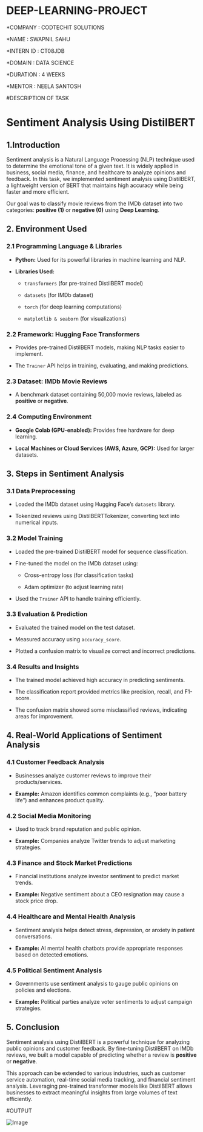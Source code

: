 # DEEP-LEARNING-PROJECT

*COMPANY : CODTECHIT SOLUTIONS

*NAME : SWAPNIL SAHU

*INTERN ID : CT08JDB

*DOMAIN : DATA SCIENCE 

*DURATION : 4 WEEKS

*MENTOR : NEELA SANTOSH

#DESCRIPTION OF TASK

# Sentiment Analysis Using DistilBERT

## 1.Introduction 
Sentiment analysis is a Natural Language Processing (NLP) technique used to determine the emotional tone of a given text. It is widely applied in business, social media, finance, and healthcare to analyze opinions and feedback. In this task, we implemented sentiment analysis using DistilBERT, a lightweight version of BERT that maintains high accuracy while being faster and more efficient.  

Our goal was to classify movie reviews from the IMDb dataset into two categories: **positive (1)** or **negative (0)** using **Deep Learning**.  



## **2. Environment Used**  

### **2.1 Programming Language & Libraries**  

- **Python:** Used for its powerful libraries in machine learning and NLP.
  
- **Libraries Used:**
  
  - `transformers` (for pre-trained DistilBERT model)
     
  - `datasets` (for IMDb dataset)
    
  - `torch` (for deep learning computations)
      
  - `matplotlib & seaborn` (for visualizations)
     

### **2.2 Framework: Hugging Face Transformers**  

- Provides pre-trained DistilBERT models, making NLP tasks easier to implement.
  
- The `Trainer` API helps in training, evaluating, and making predictions.
  

### **2.3 Dataset: IMDb Movie Reviews**

- A benchmark dataset containing 50,000 movie reviews, labeled as **positive** or **negative**.
   

### **2.4 Computing Environment**  

- **Google Colab (GPU-enabled):** Provides free hardware for deep learning.
   
- **Local Machines or Cloud Services (AWS, Azure, GCP):** Used for larger datasets.  



## **3. Steps in Sentiment Analysis**  

### **3.1 Data Preprocessing**

- Loaded the IMDb dataset using Hugging Face’s `datasets` library.
   
- Tokenized reviews using DistilBERTTokenizer, converting text into numerical inputs.
  

### **3.2 Model Training**  

- Loaded the pre-trained DistilBERT model for sequence classification.
  
- Fine-tuned the model on the IMDb dataset using:
  
  - Cross-entropy loss (for classification tasks)
     
  - Adam optimizer (to adjust learning rate)
     
- Used the `Trainer` API to handle training efficiently. 

### **3.3 Evaluation & Prediction**  

- Evaluated the trained model on the test dataset.
   
- Measured accuracy using `accuracy_score`.
   
- Plotted a confusion matrix to visualize correct and incorrect predictions.
  

### **3.4 Results and Insights** 

- The trained model achieved high accuracy in predicting sentiments.
   
- The classification report provided metrics like precision, recall, and F1-score.
   
- The confusion matrix showed some misclassified reviews, indicating areas for improvement.
  



## **4. Real-World Applications of Sentiment Analysis**  

### **4.1 Customer Feedback Analysis**  

- Businesses analyze customer reviews to improve their products/services.
  
- **Example:** Amazon identifies common complaints (e.g., “poor battery life”) and enhances product quality.  

### **4.2 Social Media Monitoring**  

- Used to track brand reputation and public opinion.
   
- **Example:** Companies analyze Twitter trends to adjust marketing strategies.  

### **4.3 Finance and Stock Market Predictions**

- Financial institutions analyze investor sentiment to predict market trends.
  
- **Example:** Negative sentiment about a CEO resignation may cause a stock price drop.  

### **4.4 Healthcare and Mental Health Analysis** 

- Sentiment analysis helps detect stress, depression, or anxiety in patient conversations.
   
- **Example:** AI mental health chatbots provide appropriate responses based on detected emotions.  

### **4.5 Political Sentiment Analysis** 

- Governments use sentiment analysis to gauge public opinions on policies and elections.
   
- **Example:** Political parties analyze voter sentiments to adjust campaign strategies.  



## **5. Conclusion**  

Sentiment analysis using DistilBERT is a powerful technique for analyzing public opinions and customer feedback. By fine-tuning DistilBERT on IMDb reviews, we built a model capable of predicting whether a review is **positive** or **negative**.  

This approach can be extended to various industries, such as customer service automation, real-time social media tracking, and financial sentiment analysis. Leveraging pre-trained transformer models like DistilBERT allows businesses to extract meaningful insights from large volumes of text efficiently. 

#OUTPUT

![Image](https://github.com/user-attachments/assets/b54fdbbe-ced8-4bee-8aad-fa85ac5d4bc6)

